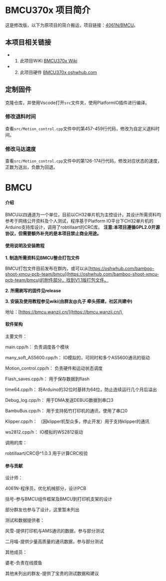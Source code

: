 # BMCU370x 项目简介
这是修改版，以下为原项目的简介搬运，项目链接：[4061N/BMCU](https://gitee.com/at_4061N/BMCU)。

## 本项目相关链接
* 1. 此项目WiKi [BMCU370x Wiki](https://bmcu.wanzii.cn/doc/build/bmcu370x.html)
* 2. 此项目硬件 [BMCU370x oshwhub.com](https://oshwhub.com/xingcc1/bmcu-370x)

## 定制固件
克隆仓库，并使用Vscode打开`src`文件夹，使用PlatformIO插件进行编译。

### 修改退料时间
查看`src/Motion_control.cpp`文件中的第457-459行代码，修改为自定义退料时间。

### 修改马达速度
查看`src/Motion_control.cpp`文件中的第126-174行代码，修改对应状态的速度，正数为送出，负数为回退。
# BMCU

#### 介绍

BMCU以四通道为一个单位，目前以CH32单片机为主控设计。其设计所需资料均参考于网络公开资料及个人测试，程序基于Platform IO平台下CH32单片机的Arduino支持库设计，调用了robtillaart的CRC库。
 **注意:本项目遵循GPL2.0开源协议，但需要额外补充的是本项目禁止商业用途。** 

#### 使用说明及安装教程

 **1.  制造所需资料见BMCU整合打包文件** 

BMCU打包文件目前发布在群内，或可以从[https://oshwhub.com/bamboo-shoot-xmcu-pcb-team/bmcu](https://oshwhub.com/bamboo-shoot-xmcu-pcb-team/bmcu)的附件部分，找到V1.1版打包文件。

 **2.  所需刷写的固件见release** 

 **3.  安装及使用教程参见wiki(由群友@丸子 牵头搭建，社区共建中)** 

地址：[https://bmcu.wanzii.cn/](https://bmcu.wanzii.cn/) 


#### 软件架构
主要文件：

main.cpp/h：               负责调度各个模块

many_soft_AS5600.cpp/h：   IO模拟的，可同时和多个AS5600通讯的驱动

Motion_control.cpp/h：     负责硬件和运动状态调度

Flash_saves.cpp/h：        用于保存数据到flash

time64.cpp/h：             将Arduino的32位时基转为64位，防止连续运行几个月后溢出

Debug_log.cpp/h：          用于DMA发送DEBUG数据到串口3

BambuBus.cpp/h：           用于支持拓竹打印机的通讯，使用了串口0

Klipper.cpp/h：            （因klipper机型众多，停止开发）用于支持klipper的通讯

ws2812.cpp/h：             IO模拟的WS2812驱动

调用的库：

robtillaart/CRC@^1.0.3     用于计算CRC校验

#### 参与贡献

设计师：

4061N-程序员，优化机械部分，设计PCB

括号-参与BMCU组件框架及BMCU到打印机支架的设计

部分群友也参与了设计，这里暂未列出

测试和数据提供者：

风雪-提供打印机与AMS通讯的数据，参与部分测试

二月喵-提供少量高质量的通讯数据，参与部分测试

其他成员：

婆老-负责在线摸鱼

其他未列出的群友-提供了宝贵的测试数据和建议
